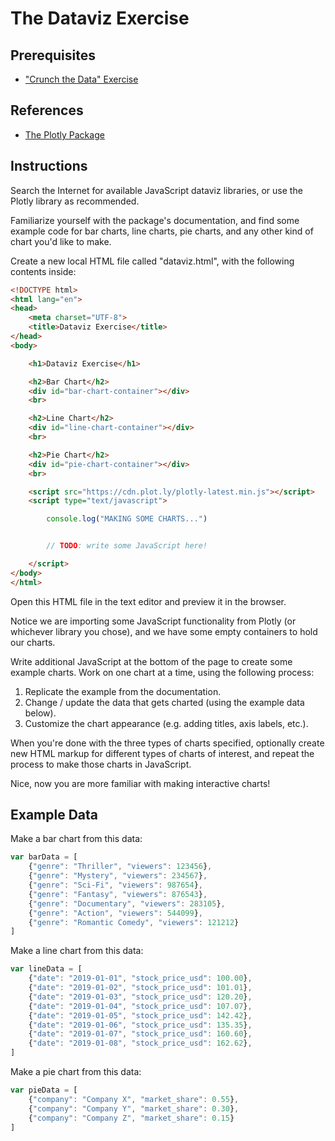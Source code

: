 # The Dataviz Exercise

## Prerequisites

  + ["Crunch the Data" Exercise](/exercises/crunch-the-data/README.md)

## References

  + [The Plotly Package](/notes/javascript/packages/plotly.md)

## Instructions

Search the Internet for available JavaScript dataviz libraries, or use the Plotly library as recommended.

Familiarize yourself with the package's documentation, and find some example code for bar charts, line charts, pie charts, and any other kind of chart you'd like to make.

Create a new local HTML file called "dataviz.html", with the following contents inside:

```html
<!DOCTYPE html>
<html lang="en">
<head>
    <meta charset="UTF-8">
    <title>Dataviz Exercise</title>
</head>
<body>

    <h1>Dataviz Exercise</h1>

    <h2>Bar Chart</h2>
    <div id="bar-chart-container"></div>
    <br>

    <h2>Line Chart</h2>
    <div id="line-chart-container"></div>
    <br>

    <h2>Pie Chart</h2>
    <div id="pie-chart-container"></div>
    <br>

    <script src="https://cdn.plot.ly/plotly-latest.min.js"></script>
    <script type="text/javascript">

        console.log("MAKING SOME CHARTS...")


        // TODO: write some JavaScript here!

    </script>
</body>
</html>

```

Open this HTML file in the text editor and preview it in the browser.

Notice we are importing some JavaScript functionality from Plotly (or whichever library you chose), and we have some empty containers to hold our charts.

Write additional JavaScript at the bottom of the page to create some example charts. Work on one chart at a time, using the following process:
  1. Replicate the example from the documentation.
  2. Change / update the data that gets charted (using the example data below).
  3. Customize the chart appearance (e.g. adding titles, axis labels, etc.).

When you're done with the three types of charts specified, optionally create new HTML markup for different types of charts of interest, and repeat the process to make those charts in JavaScript.

Nice, now you are more familiar with making interactive charts!

## Example Data

Make a bar chart from this data:

```js
var barData = [
    {"genre": "Thriller", "viewers": 123456},
    {"genre": "Mystery", "viewers": 234567},
    {"genre": "Sci-Fi", "viewers": 987654},
    {"genre": "Fantasy", "viewers": 876543},
    {"genre": "Documentary", "viewers": 283105},
    {"genre": "Action", "viewers": 544099},
    {"genre": "Romantic Comedy", "viewers": 121212}
]
```

Make a line chart from this data:

```js
var lineData = [
    {"date": "2019-01-01", "stock_price_usd": 100.00},
    {"date": "2019-01-02", "stock_price_usd": 101.01},
    {"date": "2019-01-03", "stock_price_usd": 120.20},
    {"date": "2019-01-04", "stock_price_usd": 107.07},
    {"date": "2019-01-05", "stock_price_usd": 142.42},
    {"date": "2019-01-06", "stock_price_usd": 135.35},
    {"date": "2019-01-07", "stock_price_usd": 160.60},
    {"date": "2019-01-08", "stock_price_usd": 162.62},
]
```

Make a pie chart from this data:

```js
var pieData = [
    {"company": "Company X", "market_share": 0.55},
    {"company": "Company Y", "market_share": 0.30},
    {"company": "Company Z", "market_share": 0.15}
]
```
